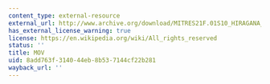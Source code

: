 ```yaml
---
content_type: external-resource
external_url: http://www.archive.org/download/MITRES21F.01S10_HIRAGANA_EXERCISES/1a1.mov
has_external_license_warning: true
license: https://en.wikipedia.org/wiki/All_rights_reserved
status: ''
title: MOV
uid: 8add763f-3140-44eb-8b53-7144cf22b281
wayback_url: ''
---
```

